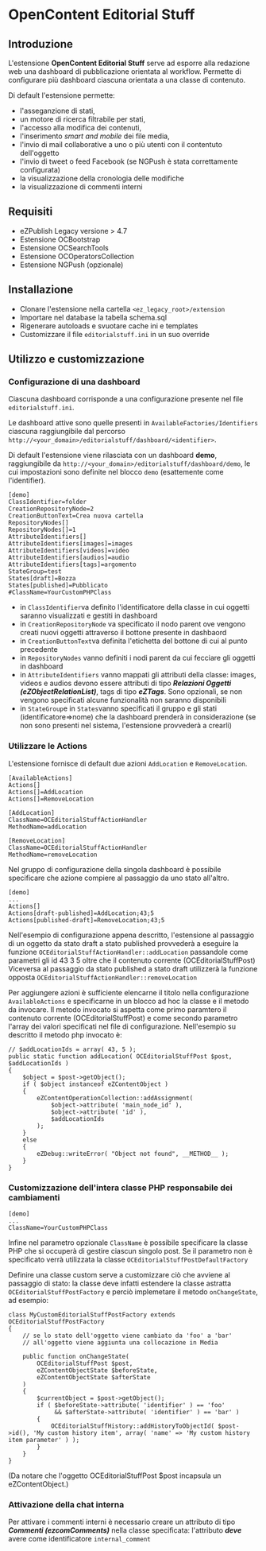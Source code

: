 
# OpenContent Editorial Stuff

## Introduzione
L'estensione **OpenContent Editorial Stuff** serve ad esporre alla redazione web una dashboard di pubblicazione orientata al workflow. Permette di configurare più dashboard ciascuna orientata a una classe di contenuto.

Di default l'estensione permette:

 * l'asseganzione di stati, 
 * un motore di ricerca filtrabile per stati, 
 * l'accesso alla modifica dei contenuti, 
 * l'inserimento *smart and mobile* dei file media, 
 * l'invio di mail collaborative a uno o più utenti con il contentuto dell'oggetto
 * l'invio di tweet o feed Facebook (se NGPush è stata correttamente configurata)
 * la visualizzazione della cronologia delle modifiche
 * la visualizzazione di commenti interni

## Requisiti
 * eZPublish Legacy versione > 4.7
 * Estensione OCBootstrap
 * Estensione OCSearchTools
 * Estensione OCOperatorsCollection
 * Estensione NGPush (opzionale)
 
## Installazione

 * Clonare l'estensione nella cartella `<ez_legacy_root>/extension`
 * Importare nel database la tabella schema.sql
 * Rigenerare autoloads e svuotare cache ini e templates
 * Customizzare il file `editorialstuff.ini` in un suo override 
 
## Utilizzo e customizzazione

### Configurazione di una dashboard

Ciascuna dashboard corrisponde a una configurazione presente nel file `editorialstuff.ini`.

Le dashboard attive sono quelle presenti in `AvailableFactories/Identifiers` ciascuna raggiungibile dal percorso `http://<your_domain>/editorialstuff/dashboard/<identifier>`.

Di default l'estensione viene rilasciata con un dashboard **demo**, raggiungibile da `http://<your_domain>/editorialstuff/dashboard/demo`, le cui impostazioni sono definite nel blocco `demo` (esattemente come l'identifier).


	[demo]	
	ClassIdentifier=folder
	CreationRepositoryNode=2
	CreationButtonText=Crea nuova cartella
	RepositoryNodes[]
	RepositoryNodes[]=1
	AttributeIdentifiers[]
	AttributeIdentifiers[images]=images
	AttributeIdentifiers[videos]=video
	AttributeIdentifiers[audios]=audio
	AttributeIdentifiers[tags]=argomento
	StateGroup=test
	States[draft]=Bozza
	States[published]=Pubblicato
	#ClassName=YourCustomPHPClass

 - in `ClassIdentifier`va definito l'identificatore della classe in cui oggetti saranno visualizzati e gestiti in dashboard
 - in `CreationRepositoryNode` va specificato il nodo parent ove vengono creati nuovi oggetti attraverso il bottone presente in dashbaord 
 - in `CreationButtonText`va definita l'etichetta del bottone di cui al punto precedente
 - in `RepositoryNodes` vanno definiti i nodi parent da cui fecciare gli oggetti in dashboard
 - in `AttributeIdentifiers` vanno mappati gli attributi della classe: images, videos e audios devono essere attributi di tipo ***Relazioni Oggetti (eZObjectRelationList)***, tags di tipo ***eZTags***. Sono opzionali, se non vengono specificati alcune funzionalità non saranno disponibili
 - in `StateGroup`e in `States`vanno specificati il gruppo e gli stati (identificatore=>nome) che la dashboard prenderà in considerazione (se non sono presenti nel sistema, l'estensione provvederà a crearli)

### Utilizzare le Actions

L'estensione fornisce di default due azioni `AddLocation` e `RemoveLocation`.

    [AvailableActions]
    Actions[]
    Actions[]=AddLocation
    Actions[]=RemoveLocation

    [AddLocation]
    ClassName=OCEditorialStuffActionHandler
    MethodName=addLocation

    [RemoveLocation]
    ClassName=OCEditorialStuffActionHandler
    MethodName=removeLocation

Nel gruppo di configurazione della singola dashboard è possibile specificare che azione compiere al passaggio da uno stato all'altro.

	[demo]
	...
	Actions[]
    Actions[draft-published]=AddLocation;43;5
    Actions[published-draft]=RemoveLocation;43;5

Nell'esempio di configurazione appena descritto, l'estensione al passaggio di un oggetto da stato draft a stato published provvederà a eseguire la funzione `OCEditorialStuffActionHandler::addLocation` passandole come parametri gli id 43 3 5 oltre che il contenuto corrente (OCEditorialStuffPost)
Viceversa al passaggio da stato published a stato draft utilizzerà la funzione opposta `OCEditorialStuffActionHandler::removeLocation`

Per aggiungere azioni è sufficiente elencarne il titolo nella configurazione `AvailableActions` e specificarne in un blocco ad hoc la classe e il metodo da invocare.
Il metodo invocato si aspetta come primo paramtero il contenuto corrente (OCEditorialStuffPost) e come secondo parametro l'array dei valori specificati nel file di configurazione.
Nell'esempio su descritto il metodo php invocato è:


    // $addLocationIds = array( 43, 5 );
    public static function addLocation( OCEditorialStuffPost $post, $addLocationIds )
    {
        $object = $post->getObject();
        if ( $object instanceof eZContentObject )
        {
            eZContentOperationCollection::addAssignment(
                $object->attribute( 'main_node_id' ),
                $object->attribute( 'id' ),
                $addLocationIds
            );
        }
        else
        {
            eZDebug::writeError( "Object not found", __METHOD__ );
        }
    }

### Customizzazione dell'intera classe PHP responsabile dei cambiamenti

	[demo]
	...
	ClassName=YourCustomPHPClass

Infine nel parametro opzionale `ClassName` è possibile specificare la classe PHP che si occuperà di gestire ciascun singolo post. Se il parametro non è specificato verrà utilizzata la classe `OCEditorialStuffPostDefaultFactory`

Definire una classe custom serve a customizzare ciò che avviene al passaggio di stato: la classe deve infatti estendere la classe astratta `OCEditorialStuffPostFactory` e perciò implemetare il metodo `onChangeState`, ad esempio:
	
	class MyCustomEditorialStuffPostFactory extends OCEditorialStuffPostFactory
	{
		// se lo stato dell'oggetto viene cambiato da 'foo' a 'bar' 
		// all'oggetto viene aggiunta una collocazione in Media

		public function onChangeState( 
			OCEditorialStuffPost $post, 
			eZContentObjectState $beforeState, 
			eZContentObjectState $afterState 
		)
		{
			$currentObject = $post->getObject();
			if ( $beforeState->attribute( 'identifier' ) == 'foo' 
				 && $afterState->attribute( 'identifier' ) == 'bar' )
			{
				OCEditorialStuffHistory::addHistoryToObjectId( $post->id(), 'My custom history item', array( 'name' => 'My custom history item parameter' ) );
			}	
		}
	}
(Da notare che l'oggetto OCEditorialStuffPost $post incapsula un eZContentObject.)

### Attivazione della chat interna

Per attivare i commenti interni è necessario creare un attributo di tipo ***Commenti (ezcomComments)*** nella classe specificata: l'attributo ***deve*** avere come identificatore `internal_comment`

